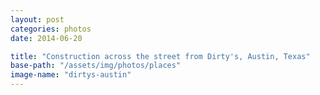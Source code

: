 ```yaml
---
layout: post
categories: photos
date: 2014-06-20

title: "Construction across the street from Dirty's, Austin, Texas"
base-path: "/assets/img/photos/places"
image-name: "dirtys-austin"
---
```

